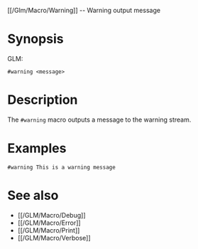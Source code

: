 [[/Glm/Macro/Warning]] -- Warning output message

# Synopsis

GLM:

~~~
#warning <message>
~~~

# Description

The `#warning` macro outputs a message to the warning stream.

# Examples

~~~
#warning This is a warning message
~~~

# See also

* [[/GLM/Macro/Debug]]
* [[/GLM/Macro/Error]]
* [[/GLM/Macro/Print]]
* [[/GLM/Macro/Verbose]]


